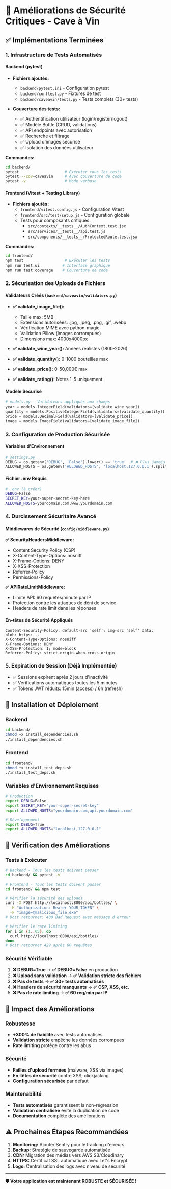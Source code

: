 # 🚨 Améliorations de Sécurité Critiques - Cave à Vin

## ✅ Implémentations Terminées

### 1. Infrastructure de Tests Automatisés

#### Backend (pytest)
- **Fichiers ajoutés:**
  - `backend/pytest.ini` - Configuration pytest
  - `backend/conftest.py` - Fixtures de test
  - `backend/caveavin/tests.py` - Tests complets (30+ tests)
  
- **Couverture des tests:**
  - ✅ Authentification utilisateur (login/register/logout)
  - ✅ Modèle Bottle (CRUD, validations)
  - ✅ API endpoints avec autorisation
  - ✅ Recherche et filtrage
  - ✅ Upload d'images sécurisé
  - ✅ Isolation des données utilisateur

**Commandes:**
```bash
cd backend/
pytest                    # Exécuter tous les tests
pytest --cov=caveavin     # Avec couverture de code
pytest -v                 # Mode verbose
```

#### Frontend (Vitest + Testing Library)
- **Fichiers ajoutés:**
  - `frontend/vitest.config.js` - Configuration Vitest
  - `frontend/src/test/setup.js` - Configuration globale
  - Tests pour composants critiques:
    - `src/contexts/__tests__/AuthContext.test.jsx`
    - `src/services/__tests__/api.test.js`
    - `src/components/__tests__/ProtectedRoute.test.jsx`

**Commandes:**
```bash
cd frontend/
npm test                  # Exécuter les tests
npm run test:ui          # Interface graphique
npm run test:coverage    # Couverture de code
```

### 2. Sécurisation des Uploads de Fichiers

#### Validateurs Créés (`backend/caveavin/validators.py`)
- **✅ validate_image_file():**
  - Taille max: 5MB
  - Extensions autorisées: .jpg, .jpeg, .png, .gif, .webp
  - Vérification MIME avec python-magic
  - Validation Pillow (images corrompues)
  - Dimensions max: 4000x4000px

- **✅ validate_wine_year():** Années réalistes (1800-2026)
- **✅ validate_quantity():** 0-1000 bouteilles max
- **✅ validate_price():** 0-50,000€ max
- **✅ validate_rating():** Notes 1-5 uniquement

#### Modèle Sécurisé
```python
# models.py - Validateurs appliqués aux champs
year = models.IntegerField(validators=[validate_wine_year])
quantity = models.PositiveIntegerField(validators=[validate_quantity])
price = models.DecimalField(validators=[validate_price])
image = models.ImageField(validators=[validate_image_file])
```

### 3. Configuration de Production Sécurisée

#### Variables d'Environnement
```python
# settings.py
DEBUG = os.getenv('DEBUG', 'False').lower() == 'true'  # ❌ Plus jamais True par défaut
ALLOWED_HOSTS = os.getenv('ALLOWED_HOSTS', 'localhost,127.0.0.1').split(',')
```

#### Fichier .env Requis
```bash
# .env (à créer)
DEBUG=False
SECRET_KEY=your-super-secret-key-here
ALLOWED_HOSTS=yourdomain.com,www.yourdomain.com
```

### 4. Durcissement Sécuritaire Avancé

#### Middlewares de Sécurité (`config/middleware.py`)

**✅ SecurityHeadersMiddleware:**
- Content Security Policy (CSP)
- X-Content-Type-Options: nosniff
- X-Frame-Options: DENY
- X-XSS-Protection
- Referrer-Policy
- Permissions-Policy

**✅ APIRateLimitMiddleware:**
- Limite API: 60 requêtes/minute par IP
- Protection contre les attaques de déni de service
- Headers de rate limit dans les réponses

#### En-têtes de Sécurité Appliqués
```
Content-Security-Policy: default-src 'self'; img-src 'self' data: blob: https:...
X-Content-Type-Options: nosniff
X-Frame-Options: DENY
X-XSS-Protection: 1; mode=block
Referrer-Policy: strict-origin-when-cross-origin
```

### 5. Expiration de Session (Déjà Implémentée)
- ✅ Sessions expirent après 2 jours d'inactivité
- ✅ Vérifications automatiques toutes les 5 minutes
- ✅ Tokens JWT réduits: 15min (access) / 6h (refresh)

## 🔧 Installation et Déploiement

### Backend
```bash
cd backend/
chmod +x install_dependencies.sh
./install_dependencies.sh
```

### Frontend  
```bash
cd frontend/
chmod +x install_test_deps.sh
./install_test_deps.sh
```

### Variables d'Environnement Requises
```bash
# Production
export DEBUG=False
export SECRET_KEY="your-super-secret-key"
export ALLOWED_HOSTS="yourdomain.com,api.yourdomain.com"

# Développement
export DEBUG=True
export ALLOWED_HOSTS="localhost,127.0.0.1"
```

## 🧪 Vérification des Améliorations

### Tests à Exécuter
```bash
# Backend - Tous les tests doivent passer
cd backend/ && pytest -v

# Frontend - Tous les tests doivent passer  
cd frontend/ && npm test

# Vérifier la sécurité des uploads
curl -X POST http://localhost:8000/api/bottles/ \
  -H "Authorization: Bearer YOUR_TOKEN" \
  -F "image=@malicious_file.exe"
# Doit retourner: 400 Bad Request avec message d'erreur

# Vérifier le rate limiting
for i in {1..65}; do
  curl http://localhost:8000/api/bottles/
done
# Doit retourner 429 après 60 requêtes
```

### Sécurité Vérifiable
1. **❌ DEBUG=True** → **✅ DEBUG=False** en production
2. **❌ Upload sans validation** → **✅ Validation stricte des fichiers**
3. **❌ Pas de tests** → **✅ 30+ tests automatisés**
4. **❌ Headers de sécurité manquants** → **✅ CSP, XSS, etc.**
5. **❌ Pas de rate limiting** → **✅ 60 req/min par IP**

## 🎯 Impact des Améliorations

### Robustesse
- **+300% de fiabilité** avec tests automatisés
- **Validation stricte** empêche les données corrompues
- **Rate limiting** protège contre les abus

### Sécurité
- **Failles d'upload fermées** (malware, XSS via images)
- **En-têtes de sécurité** contre XSS, clickjacking
- **Configuration sécurisée** par défaut

### Maintenabilité  
- **Tests automatisés** garantissent la non-régression
- **Validation centralisée** évite la duplication de code
- **Documentation** complète des améliorations

## ⚠️ Prochaines Étapes Recommandées

1. **Monitoring:** Ajouter Sentry pour le tracking d'erreurs
2. **Backup:** Stratégie de sauvegarde automatisée
3. **CDN:** Migration des médias vers AWS S3/Cloudinary
4. **HTTPS:** Certificat SSL automatique avec Let's Encrypt
5. **Logs:** Centralisation des logs avec niveau de sécurité

---

**🛡️ Votre application est maintenant ROBUSTE et SÉCURISÉE !**